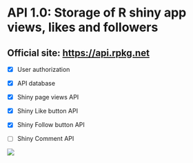 # API 1.0: Storage of R shiny app views, likes and followers
 
## Official site: https://api.rpkg.net


  - [x] User authorization
  
  - [x] API database
      
  - [x] Shiny page views API
  
  - [x] Shiny Like button API
  
  - [x] Shiny Follow button API
  
  - [ ] Shiny Comment API
  
 ![](https://api.rpkg.net/dist/images/api_rpkg.png)
